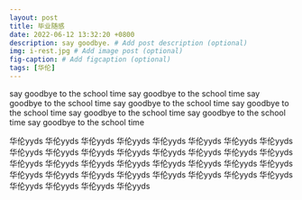 ```yaml
---
layout: post
title: 毕业随感
date: 2022-06-12 13:32:20 +0800
description: say goodbye. # Add post description (optional)
img: i-rest.jpg # Add image post (optional)
fig-caption: # Add figcaption (optional)
tags: [华伦]
---
```

say goodbye to the school time say goodbye to the school time say goodbye to the school time say goodbye to the school time say goodbye to the school time say goodbye to the school time say goodbye to the school time say goodbye to the school time 

华伦yyds 华伦yyds 华伦yyds 华伦yyds 华伦yyds 华伦yyds 华伦yyds 华伦yyds 华伦yyds 华伦yyds 华伦yyds 华伦yyds 华伦yyds 华伦yyds 华伦yyds 华伦yyds 华伦yyds 华伦yyds 华伦yyds 华伦yyds 华伦yyds 华伦yyds 华伦yyds 华伦yyds 华伦yyds 华伦yyds 华伦yyds 华伦yyds 华伦yyds 华伦yyds 华伦yyds 华伦yyds 华伦yyds 华伦yyds 华伦yyds 华伦yyds 
